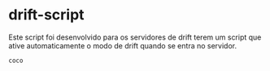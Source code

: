 # drift-script
Este script foi desenvolvido para os servidores de drift terem um script que ative automaticamente o modo de drift quando se entra no servidor.





```coco```
